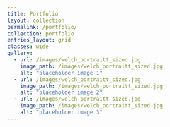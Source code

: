 ```yaml
---
title: Portfolio
layout: collection
permalink: /portfolio/
collection: portfolio
entries_layout: grid
classes: wide
gallery:
  - url: /images/welch_portraitt_sized.jpg
    image_path: /images/welch_portraitt_sized.jpg
    alt: "placeholder image 1"
  - url: /images/welch_portraitt_sized.jpg
    image_path: /images/welch_portraitt_sized.jpg
    alt: "placeholder image 2"
  - url: /images/welch_portraitt_sized.jpg
    image_path: /images/welch_portraitt_sized.jpg
    alt: "placeholder image 3"
---
```


